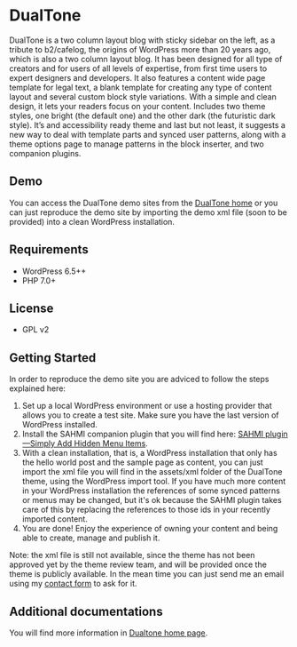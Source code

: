 # DualTone

DualTone is a two column layout blog with sticky sidebar on the left, as a tribute to b2/cafelog, the origins of WordPress more than 20 years ago, which is also a two column layout blog. It has been designed for all type of creators and for users of all levels of expertise, from first time users to expert designers and developers. It also features a content wide page template for legal text, a blank template for creating any type of content layout and several custom block style variations. With a simple and clean design, it lets your readers focus on your content. Includes two theme styles, one bright (the default one) and the other dark (the futuristic dark style). It’s and accessibility ready theme and last but not least, it suggests a new way to deal with template parts and synced user patterns, along with a theme options page to manage patterns in the block inserter, and two companion plugins.

## Demo

You can access the DualTone demo sites from the [DualTone home](https://ballarinconsulting.com/dualtone) or you can just reproduce the demo site by importing the demo xml file (soon to be provided) into a clean WordPress installation.

## Requirements

- WordPress 6.5++
- PHP 7.0+

## License

- GPL v2

## Getting Started

In order to reproduce the demo site you are adviced to follow the steps explained here:

1. Set up a local WordPress environment or use a hosting provider that allows you to create a test site. Make sure you have the last version of WordPress installed.
2. Install the SAHMI companion plugin that you will find here: [SAHMI plugin—Simply Add Hidden Menu Items](https://github.com/dballari/sahmi).
3. With a clean installation, that is, a WordPress installation that only has the hello world post and the sample page as content, you can just import the xml file you will find in the assets/xml folder of the DualTone theme, using the WordPress import tool. If you have much more content in your WordPress installation the references of some synced patterns or menus may be changed, but it's ok because the SAHMI plugin takes care of this by replacing the references to those ids in your recently imported content.
4. You are done! Enjoy the experience of owning your content and being able to create, manage and publish it.

Note: the xml file is still not available, since the theme has not been approved yet by the theme review team, and will be provided once the theme is publicly available. In the mean time you can just send me an email using my [contact form](https://ballarinconsulting.com/contacto) to ask for it.

## Additional documentations

You will find more information in [Dualtone home page](https://ballarinconsulting.com/dualtone/).
